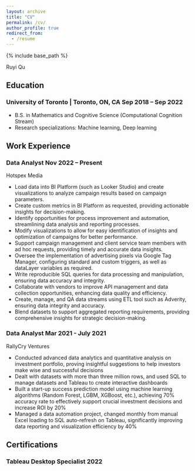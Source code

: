 ```yaml
---
layout: archive
title: "CV"
permalink: /cv/
author_profile: true
redirect_from:
  - /resume
---
```


{% include base_path %}

<span class="name">Ruyi Qu</span>

## Education

### University of Toronto | <location> Toronto, ON, CA </location> <time> Sep 2018 – Sep 2022 </time>

- B.S. in Mathematics and Cognitive Science (Computational Cognition Stream)
- Research specializations: Machine learning, Deep learning

## Work Experience

### Data Analyst <time> Nov 2022 – Present </time>

<location> Hotspex Media </location>

- Load data into BI Platform (such as Looker Studio) and create visualizations to analyze campaign results based on campaign parameters.
- Create custom metrics in BI Platform as requested, providing actionable insights for decision-making.
- Identify opportunities for process improvement and automation, streamlining data analysis and reporting processes.
- Modify visualizations to allow for easy identification of insights and optimization of campaigns for better performance.
- Support campaign management and client service team members with ad hoc requests, providing timely and accurate data insights.
- Oversee the implementation of advertising pixels via Google Tag Manager, configuring standard and custom triggers, as well as dataLayer variables as required.
- Write reproducible SQL queries for data processing and manipulation, ensuring data accuracy and integrity.
- Collaborate with vendors to improve API management and data collection opportunities, enhancing data quality and efficiency.
- Create, manage, and QA data streams using ETL tool such as Adverity, ensuring data integrity and accuracy.
- Blend datasets to support aggregated reporting requirements, providing comprehensive insights for strategic decision-making.

### Data Analyst <time> Mar 2021 - July 2021 </time>

<location> RallyCry Ventures </location>
- Conducted advanced data analytics and quantitative analysis on investment portfolio, proving insightful suggestions to help investors make wise and successful decisions
- Dealt with datasets with more than three million rows, and used SQL to manage datasets and Tableau to create interactive dashboards
- Built a start-up success prediction model using machine learning algorithms (Random Forest, LGBM, XGBoost, etc.), achieving 70% accuracy rate to effectively support crucial investment decisions and increase ROI by 20%
- Managed a data automation project, changed monthly from manual Excel loading to SQL auto-refresh on Tableau, significantly improving data reporting and visualization efficiency by 40%


## Certifications

<!-- Sep 2022 -->
### Tableau Desktop Specialist <time> 2022 </time>



<link rel="stylesheet" type="text/css" href="resume.css">
<script src="resume.js"></script>

